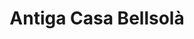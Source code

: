 ---
title: "Antiga Casa Bellsolà"
url: /girona/antiga-casa-bellsola-avinguda-de-sant-francesc/
shop: panadería
---